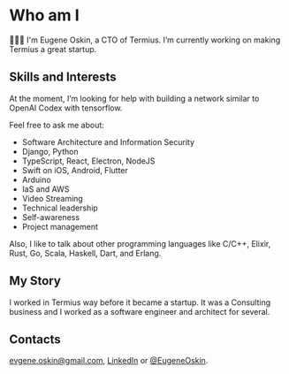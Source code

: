 # Who am I

🧔🏻‍♂️ I'm Eugene Oskin, a CTO of Termius. I’m currently working on making Termius a great startup.

## Skills and Interests

At the moment, I’m looking for help with building a network similar to OpenAI Codex with tensorflow.

Feel free to ask me about:

- Software Architecture and Information Security
- Django, Python
- TypeScript, React, Electron, NodeJS
- Swift on iOS, Android, Flutter
- Arduino 
- IaS and AWS
- Video Streaming
- Technical leadership
- Self-awareness
- Project management
 
Also, I like to talk about other programming languages like C/C++, Elixir, Rust, Go, Scala, Haskell, Dart, and Erlang.

## My Story

I worked in Termius way before it became a startup. It was a Consulting business and I worked as a software engineer and architect for several.

## Contacts

[evgene.oskin@gmail.com](mailto:evgene.oskin@gmail.com), [LinkedIn](https://www.linkedin.com/in/eugene-oskin-2278b3b8) or [@EugeneOskin](https://twitter.com/EugeneOskin).
